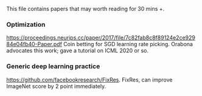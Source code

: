 This file contains papers that may worth reading for 30 mins +. 


### Optimization
https://proceedings.neurips.cc/paper/2017/file/7c82fab8c8f89124e2ce92984e04fb40-Paper.pdf
Coin betting for SGD learning rate picking. 
Orabona advocates this work; gave a tutorial on ICML 2020 or so. 

### Generic deep learning practice
https://github.com/facebookresearch/FixRes. FixRes, can improve ImageNet score by 2 point immediately. 
